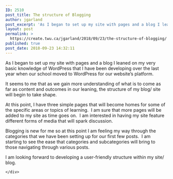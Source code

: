 ```yaml
---
ID: 2510
post_title: The structure of Blogging
author: jgarland
post_excerpt: 'As I began to set up my site with pages and a blog I leaned on my very basic knowledge of WordPress that I have been developing over the last year when our school moved to WordPress for our website&rsquo;s platform. It seems to me that as we gain more understanding of what is to [&hellip;]'
layout: post
permalink: >
  https://create.twu.ca/jgarland/2018/09/23/the-structure-of-blogging/
published: true
post_date: 2018-09-23 14:32:11
---
```

As I began to set up my site with pages and a blog I leaned on my very basic knowledge of WordPress that I have been developing over the last year when our school moved to WordPress for our website&#8217;s platform.

It seems to me that as we gain more understanding of what is to come as far as content and outcomes in our leaning, the structure of my blog/ site will begin to take shape.

At this point, I have three simple pages that will become homes for some of the specific areas or topics of learning.  I am sure that more pages will be added to my site as time goes on.  I am interested in having my site feature different forms of media that will spark discussion.

Blogging is new for me so at this point I am feeling my way through the categories that we have been setting up for our first few posts.  I am starting to see the ease that categories and subcategories will bring to those navigating through various posts.

I am looking forward to developing a user-friendly structure within my site/ blog.

<div id="themify_builder_content-87" data-postid="87" class="themify_builder_content themify_builder_content-87 themify_builder">

    </div>

<!-- /themify_builder_content -->